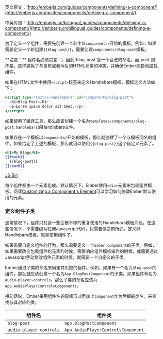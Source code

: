 英文原文：[http://emberjs.com/guides/components/defining-a-component/](http://emberjs.com/guides/components/defining-a-component/)

中英对照：[http://emberjs.cn/bilingual_guides/components/defining-a-component/](http://emberjs.cn/bilingual_guides/components/defining-a-component/)

为了定义一个组件，需要先创建一个名字以`components/`开始的模板。例如：如果需要定义一个新组建`{{blog-post}}`，需要创建`components/blog-post`模板。

<aside>
  **注意：** 组件名必须包含'-'。因此`blog-post`是一个合法的命名，而`post`则不是。这样避免了与当前或者今后的HTML元素的冲突，并确保Ember能自动加载组件。
</aside>

如果在HTML文件中使用`<script>`标签来定义Handlebars模板，模板定义方法如下：

```handlebars
<script type="text/x-handlebars" id="components/blog-post">
  <h1>Blog Post</h1>
  <p>Lorem ipsum dolor sit amet.</p>
</script>
```

如果使用了编译工具，那么应该创建一个名为`templates/components/blog-post.handlebars`的Handlebars文件。

如果存在一个模板以`components/`开始的模板，那么就创建了一个与模板同名的组件。如果给定了上述的模板，那么就可以使用`{{blog-post}}`这个自定义元素了。

```handlebars
<h1>My Blog</h1>
{{#each}}
  {{blog-post}}
{{/each}}
```

<a class="jsbin-embed" href="http://jsbin.com/ifuxey/1/embed?live,html">JS Bin</a><script src="http://static.jsbin.com/js/embed.js"></script>

每个组件都由一个元素组成。默认情况下，Ember使用`<div>`元素来包裹组件模板。阅读[Customizing a Component's Element](/guides/components/customizing-a-components-element)可以学习如何修改Ember默认使用的元素。

### 定义组件子类

通常情况下，组件只封装一些会被不停的重复使用的Handlebars模板片段。在这些情况下，不需要编写任何Javascript代码，只需要像之前所述，定义好Handlebars模板，就能使用组件了。

如果需要自定义组件的行为，那么需要定义一个`Ember.Component`的子类。例如，如果需要改变包裹组件的元素的时候，需要响应组件模板操作的时候，或需要通过Javascript手动修改组件元素的时候，就需要一个自定义的子类。

Ember通过子类的命名来确定其对应的组件。例如，如果有一个名为`blog-post`的组件，那么就应该创建一个名为`App.BlogPostComponent`的子类。如果组件命名为`audio-player-controls`，那么子类的命名应该为`App.AudioPlayerControlsComponents`。

换句话说，Ember采用组件名的驼峰形式再加上`Component`作为后缀的类名，来查找与其对应的类。

<table>
  <thead>
  <tr>
    <th>组件名</th>
    <th>组件类</th>
  </tr>
  </thead>
  <tr>
    <td><code>blog-post</code></td>
    <td><code>App.BlogPostComponent</code></td>
  </tr>
  <tr>
    <td><code>audio-player-controls</code></td>
    <td><code>App.AudioPlayerControlsComponent</code></td>
  </tr>
</table>
